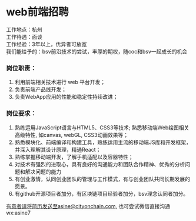 # web前端招聘
工作地点：杭州  
工作待遇：面谈  
工作经验：3年以上，优异者可放宽  
我们能给予的：bsv前沿技术的尝试，丰厚的期权，随coc和bsv一起成长的机会

### 岗位职责：
1. 利用前端相关技术进行 web 平台开发；
2. 负责前端产品线开发；
3. 负责WebApp应用的性能和稳定性持续改进；


### 岗位要求：
1. 熟练运用JavaScript语言与HTML5、CSS3等技术; 熟悉移动端Web绘图相关高级特性, 如canvas, webGL, CSS3动画效果等；
2. 熟悉模块化、前端编译和构建工具，熟练运用主流的移动端JS库和开发框架，并深入理解其设计原理，精通React；
3. 熟练掌握移动端开发，了解手机适配以及容器特性；
4. 对技术有强烈的进取心，具有良好的沟通能力和团队合作精神、优秀的分析问题和解决问题的能力
5. 有创业激情，认同创业团队的管理与工作模式，有与创业团队共同长期发展的愿景。
6. 有github开源项目者加分，有区块链项目经验者加分，bsv理念认同者加分。

有意者请将简历发送至asine@cityonchain.com, 也可尝试微信直接沟通wx:asine7
